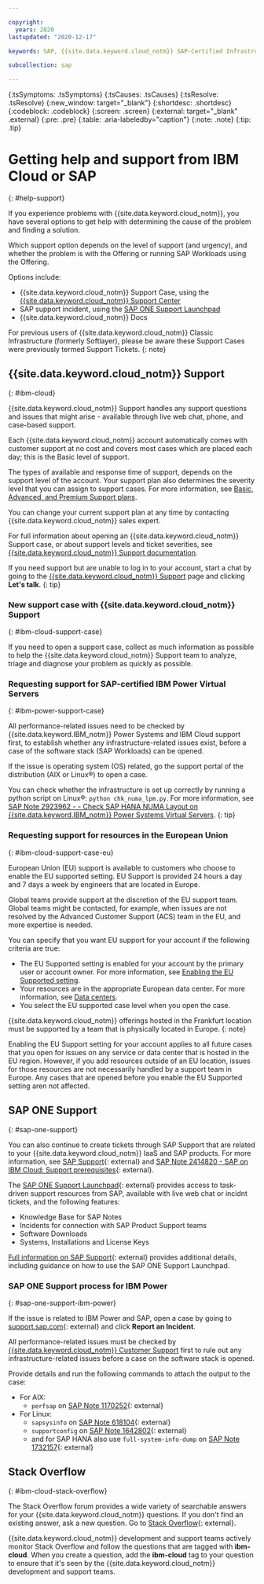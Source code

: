 ```yaml
---

copyright:
  years: 2020
lastupdated: "2020-12-17"

keywords: SAP, {{site.data.keyword.cloud_notm}} SAP-Certified Infrastructure, {{site.data.keyword.ibm_cloud_sap}}, SAP Workloads, support, support case, premium support, advanced support, basic support, support page, help, SAP ONE Support

subcollection: sap

---
```


{:tsSymptoms: .tsSymptoms}
{:tsCauses: .tsCauses}
{:tsResolve: .tsResolve}
{:new_window: target="_blank"}
{:shortdesc: .shortdesc}
{:codeblock: .codeblock}
{:screen: .screen}
{:external: target="_blank" .external}
{:pre: .pre}
{:table: .aria-labeledby="caption"}
{:note: .note}
{:tip: .tip}


# Getting help and support from IBM Cloud or SAP
{: #help-support}

If you experience problems with {{site.data.keyword.cloud_notm}}, you have several options to get help with determining the cause of the problem and finding a solution.

Which support option depends on the level of support (and urgency), and whether the problem is with the Offering or running SAP Workloads using the Offering.

Options include:
- {{site.data.keyword.cloud_notm}} Support Case, using the [{{site.data.keyword.cloud_notm}} Support Center](https://cloud.ibm.com/unifiedsupport/supportcenter)
- SAP support incident, using the [SAP ONE Support Launchpad](https://launchpad.support.sap.com/)
- {{site.data.keyword.cloud_notm}} Docs

For previous users of {{site.data.keyword.cloud_notm}} Classic Infrastructure (formerly Softlayer), please be aware these Support Cases were previously termed Support Tickets.
{: note}


## {{site.data.keyword.cloud_notm}} Support
{: #ibm-cloud}

{{site.data.keyword.cloud_notm}} Support handles any support questions and issues that might arise - available through live web chat, phone, and case-based support.

Each {{site.data.keyword.cloud_notm}} account automatically comes with customer support at no cost and covers most cases which are placed each day; this is the Basic level of support.

The types of available and response time of support, depends on the support level of the account. Your support plan also determines the severity level that you can assign to support cases. For more information, see [Basic, Advanced, and Premium Support plans](/docs/get-support?topic=get-support-support-plans).

You can change your current support plan at any time by contacting {{site.data.keyword.cloud_notm}} sales expert.

For full information about opening an {{site.data.keyword.cloud_notm}} Support case, or about support levels and ticket severities, see [{{site.data.keyword.cloud_notm}} Support documentation](/docs/get-support).

If you need support but are unable to log in to your account, start a chat by going to the [{{site.data.keyword.cloud_notm}} Support](https://www.ibm.com/cloud/support) page and clicking **Let's talk**.
{: tip}


### New support case with {{site.data.keyword.cloud_notm}} Support
{: #ibm-cloud-support-case}

If you need to open a support case, collect as much information as possible to help the {{site.data.keyword.cloud_notm}} Support team to analyze, triage and diagnose your problem as quickly as possible.

### Requesting support for SAP-certified IBM Power Virtual Servers
{: #ibm-power-support-case}

All performance-related issues need to be checked by {{site.data.keyword.IBM_notm}} Power Systems and IBM Cloud support first, to establish whether any infrastructure-related issues exist, before a case of the software stack (SAP Workloads) can be opened.

If the issue is operating system (OS) related, go the support portal of the distribution (AIX or Linux&reg;) to open a case.

You can check whether the infrastructure is set up correctly by running a python script on Linux&reg;: `python chk_numa_lpm.py`. For more information, see [SAP Note 2923962 -  - Check SAP HANA NUMA Layout on {{site.data.keyword.IBM_notm}} Power Systems Virtual Servers](https://launchpad.support.sap.com/#/notes/2923962).
{: tip}

### Requesting support for resources in the European Union
{: #ibm-cloud-support-case-eu}

European Union (EU) support is available to customers who choose to enable the EU supported setting. EU Support is provided 24 hours a day and 7 days a week by engineers that are located in Europe.

Global teams provide support at the discretion of the EU support team. Global teams might be contacted, for example, when issues are not resolved by the Advanced Customer Support (ACS) team in the EU, and more expertise is needed.

You can specify that you want EU support for your account if the following criteria are true:

* The EU Supported setting is enabled for your account by the primary user or account owner. For more information, see [Enabling the EU Supported setting](/docs/account?topic=account-eu-hipaa-supported#bill_eusupported).
* Your resources are in the appropriate European data center. For more information, see [Data centers](/docs/overview?topic=overview-locations#data-centers).
* You select the EU supported case level when you open the case.

{{site.data.keyword.cloud_notm}} offerings hosted in the Frankfurt location must be supported by a team that is physically located in Europe.
{: note}  

Enabling the EU Support setting for your account applies to all future cases that you open for issues on any service or data center that is hosted in the EU region. However, if you add resources outside of an EU location, issues for those resources are not necessarily handled by a support team in Europe. Any cases that are opened before you enable the EU Supported setting aren not affected.


## SAP ONE Support
{: #sap-one-support}

You can also continue to create tickets through SAP Support that are related to your {{site.data.keyword.cloud_notm}} IaaS and SAP products. For more information, see [SAP Support](https://support.sap.com/en/index.html){: external} and [SAP Note 2414820 - SAP on IBM Cloud: Support prerequisites](https://launchpad.support.sap.com/#/notes/2414820){: external}.

The [SAP ONE Support Launchpad](https://launchpad.support.sap.com){: external} provides access to task-driven support resources from SAP, available with live web chat or incidnt tickets, and the following features:
- Knowledge Base for SAP Notes
- Incidents for connection with SAP Product Support teams
- Software Downloads
- Systems, Installations and License Keys

[Full information on SAP Support](https://support.sap.com/en/my-support.html){: external} provides additional details, including guidance on how to use the SAP ONE Support Launchpad.


### SAP ONE Support process for IBM Power
{: #sap-one-support-ibm-power}

If the issue is related to IBM Power and SAP, open a case by going to [support.sap.com](https://support.sap.com/en/index.html){: external} and click **Report an Incident**.

All performance-related issues must be checked by [{{site.data.keyword.cloud_notm}} Customer Support](/docs/get-support) first to rule out any infrastructure-related issues before a case on the software stack is opened.

Provide details and run the following commands to attach the output to the case:

* For AIX:
  * `perfsap` on [SAP Note 1170252](https://launchpad.support.sap.com/#/notes/1170252){: external}
* For Linux:
  * `sapsysinfo` on [SAP Note 618104](https://launchpad.support.sap.com/#/notes/618104){: external}
  * `supportconfig` on [SAP Note 1642802](https://launchpad.support.sap.com/#/notes/1642802){: external}
  * and for SAP HANA also use `full-system-info-dump` on [SAP Note 1732157](https://launchpad.support.sap.com/#/notes/1732157){: external}


## Stack Overflow
{: #ibm-cloud-stack-overflow}

The Stack Overflow forum provides a wide variety of searchable answers for your {{site.data.keyword.cloud_notm}} questions. If you don't find an existing answer, ask a new question. Go to [Stack Overflow](https://stackoverflow.com/questions/tagged/ibm-cloud){: external}.

{{site.data.keyword.cloud_notm}} development and support teams actively monitor Stack Overflow and follow the questions that are tagged with **ibm-cloud**. When you create a question, add the **ibm-cloud** tag to your question to ensure that it's seen by the {{site.data.keyword.cloud_notm}} development and support teams.
